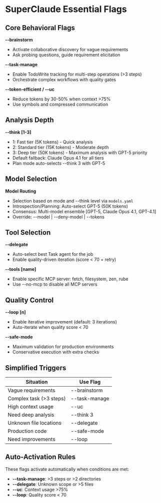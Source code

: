 # SuperClaude Essential Flags

## Core Behavioral Flags

**--brainstorm**
- Activate collaborative discovery for vague requirements
- Ask probing questions, guide requirement elicitation

**--task-manage**
- Enable TodoWrite tracking for multi-step operations (>3 steps)
- Orchestrate complex workflows with quality gates

**--token-efficient / --uc**
- Reduce tokens by 30-50% when context >75%
- Use symbols and compressed communication

## Analysis Depth

**--think [1-3]**
- 1: Fast tier (5K tokens) - Quick analysis
- 2: Standard tier (15K tokens) - Moderate depth
- 3: Deep tier (50K tokens) - Maximum analysis with GPT-5 priority
- Default fallback: Claude Opus 4.1 for all tiers
- Plan mode auto-selects --think 3 with GPT-5

## Model Selection

**Model Routing**
- Selection based on mode and --think level via `models.yaml`
- Introspection/Planning: Auto-select GPT-5 (50K tokens)
- Consensus: Multi-model ensemble [GPT-5, Claude Opus 4.1, GPT-4.1]
- Override: --model <id> | --deny-model <id> | --tokens <n>

## Tool Selection

**--delegate**
- Auto-select best Task agent for the job
- Enable quality-driven iteration (score < 70 = retry)

**--tools [name]**
- Enable specific MCP server: fetch, filesystem, zen, rube
- Use --no-mcp to disable all MCP servers

## Quality Control

**--loop [n]**
- Enable iterative improvement (default: 3 iterations)
- Auto-iterate when quality score < 70

**--safe-mode**
- Maximum validation for production environments
- Conservative execution with extra checks

## Simplified Triggers

| Situation | Use Flag |
|-----------|----------|
| Vague requirements | --brainstorm |
| Complex task (>3 steps) | --task-manage |
| High context usage | --uc |
| Need deep analysis | --think 3 |
| Unknown file locations | --delegate |
| Production code | --safe-mode |
| Need improvements | --loop |

## Auto-Activation Rules

These flags activate automatically when conditions are met:
- **--task-manage**: >3 steps or >2 directories
- **--delegate**: Unknown scope or >5 files
- **--uc**: Context usage >75%
- **--loop**: Quality score < 70
